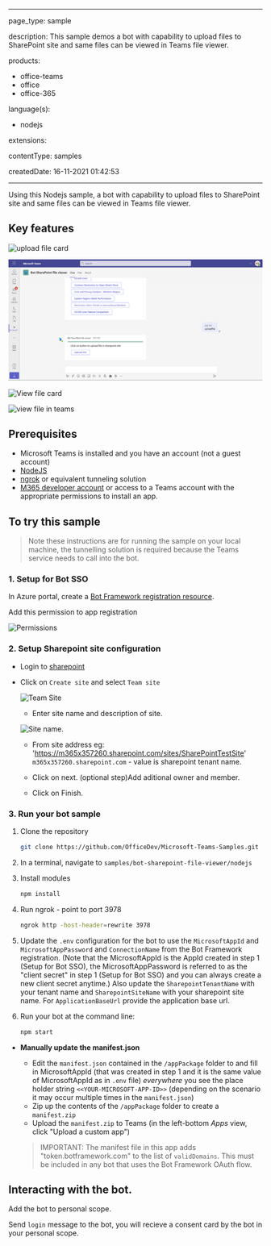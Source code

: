 
---

page_type: sample

description: This sample demos a bot with capability to upload files to SharePoint site and same files can be viewed in Teams file viewer.

products:
- office-teams
- office
- office-365

language(s):
- nodejs

extensions:

contentType: samples

createdDate: 16-11-2021 01:42:53

---
Using this Nodejs sample, a bot with capability to upload files to SharePoint site and same files can be viewed in Teams file viewer.

## Key features

![upload file card](Images/uploadFileCard.png)

![Upload file](Images/uploadFile.png)

![View file card](Images/viewFileCard.png)

![view file in teams](Images/fileViewer.png)


## Prerequisites

- Microsoft Teams is installed and you have an account (not a guest account)
-  [NodeJS](https://nodejs.org/en/)
-  [ngrok](https://ngrok.com/) or equivalent tunneling solution
-  [M365 developer account](https://docs.microsoft.com/en-us/microsoftteams/platform/concepts/build-and-test/prepare-your-o365-tenant) or access to a Teams account with the appropriate permissions to install an app.

## To try this sample

> Note these instructions are for running the sample on your local machine, the tunnelling solution is required because
> the Teams service needs to call into the bot.

### 1. Setup for Bot SSO
In Azure portal, create a [Bot Framework registration resource](https://docs.microsoft.com/en-us/azure/bot-service/bot-builder-authentication?view=azure-bot-service-4.0&tabs=csharp%2Caadv2).

 Add this permission to app registration

![Permissions](Images/permissions.png)

### 2. Setup Sharepoint site configuration
- Login to [sharepoint](https://www.office.com/launch/sharepoint?auth=2)
- Click on `Create site` and select `Team site`
   
   ![Team Site](Images/teamSite.png)
   
   - Enter site name and description of site.
   
   ![Site name](Images/siteName.png).
   
   - From site address eg: 'https://m365x357260.sharepoint.com/sites/SharePointTestSite'
      `m365x357260.sharepoint.com` - value is sharepoint tenant name.
	  
   - Click on next. (optional step)Add aditional owner and member.
   - Click on Finish.

### 3. Run your bot sample
1) Clone the repository

    ```bash
    git clone https://github.com/OfficeDev/Microsoft-Teams-Samples.git
    ```

2) In a terminal, navigate to `samples/bot-sharepoint-file-viewer/nodejs`

3) Install modules

    ```bash
    npm install
    ```

4) Run ngrok - point to port 3978

    ```bash
    ngrok http -host-header=rewrite 3978
    ```
5) Update the `.env` configuration for the bot to use the `MicrosoftAppId` and `MicrosoftAppPassword` and `ConnectionName` from the Bot Framework registration. (Note that the MicrosoftAppId is the AppId created in step 1 (Setup for Bot SSO), the MicrosoftAppPassword is referred to as the "client secret" in step 1 (Setup for Bot SSO) and you can always create a new client secret anytime.) Also update the `SharepointTenantName` with your tenant name and `SharepointSiteName` with your sharepoint site name. For `ApplicationBaseUrl` provide the application base url.

6) Run your bot at the command line:

    ```bash
    npm start
    ```
- **Manually update the manifest.json**
    - Edit the `manifest.json` contained in the  `/appPackage` folder to and fill in MicrosoftAppId (that was created in step 1 and it is the same value of MicrosoftAppId as in `.env` file) *everywhere* you see the place holder string `<<YOUR-MICROSOFT-APP-ID>>` (depending on the scenario it may occur multiple times in the `manifest.json`)
    - Zip up the contents of the `/appPackage` folder to create a `manifest.zip`
    - Upload the `manifest.zip` to Teams (in the left-bottom *Apps* view, click "Upload a custom app")

    > IMPORTANT: The manifest file in this app adds "token.botframework.com" to the list of `validDomains`. This must be included in any bot that uses the Bot Framework OAuth flow.

## Interacting with the bot.

Add the bot to personal scope.

Send `login` message to the bot, you will recieve a consent card by the bot in your personal scope.

